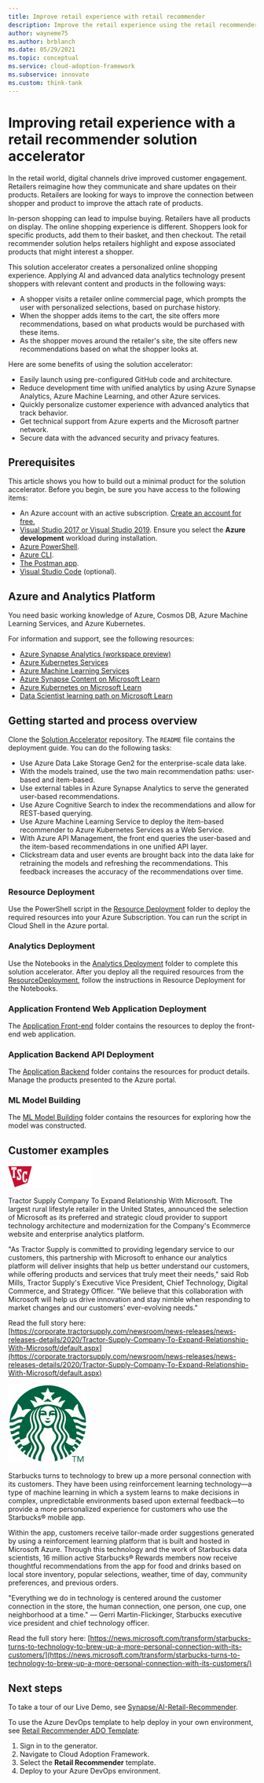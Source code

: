 ```yaml
---
title: Improve retail experience with retail recommender
description: Improve the retail experience using the retail recommender solution in Azure. This article shows you how to build out the solution accelerator.
author: wayneme75
ms.author: brblanch
ms.date: 05/29/2021
ms.topic: conceptual
ms.service: cloud-adoption-framework
ms.subservice: innovate
ms.custom: think-tank
---
```


# Improving retail experience with a retail recommender solution accelerator

In the retail world, digital channels drive improved customer engagement. Retailers reimagine how they communicate and share updates on their products. Retailers are looking for ways to improve the connection between shopper and product to improve the attach rate of products.

In-person shopping can lead to impulse buying. Retailers have all products on display. The online shopping experience is different. Shoppers look for specific products, add them to their basket, and then checkout. The retail recommender solution helps retailers highlight and expose associated products that might interest a shopper.

This solution accelerator creates a personalized online shopping experience. Applying AI and advanced data analytics technology present shoppers with relevant content and products in the following ways:

- A shopper visits a retailer online commercial page, which prompts the user with personalized selections, based on purchase history.
- When the shopper adds items to the cart, the site offers more recommendations, based on what products would be purchased with these items.
- As the shopper moves around the retailer's site, the site offers new recommendations based on what the shopper looks at.

Here are some benefits of using the solution accelerator:

- Easily launch using pre-configured GitHub code and architecture.
- Reduce development time with unified analytics by using Azure Synapse Analytics, Azure Machine Learning, and other Azure services.
- Quickly personalize customer experience with advanced analytics that track behavior.
- Get technical support from Azure experts and the Microsoft partner network.
- Secure data with the advanced security and privacy features.

## Prerequisites

This article shows you how to build out a minimal product for the solution accelerator. Before you begin, be sure you have access to the following items:

- An Azure account with an active subscription. [Create an account for free.](https://azure.microsoft.com/free/)
- [Visual Studio 2017 or Visual Studio 2019](https://azure.microsoft.com/downloads/). Ensure you select the **Azure development** workload during installation.
- [Azure PowerShell](/azure/get-started-azureps).
- [Azure CLI](/cli/azure/install-azure-cli).
- [The Postman app](https://www.postman.com/downloads).
- [Visual Studio Code](https://code.visualstudio.com/) (optional).

## Azure and Analytics Platform  

You need basic working knowledge of Azure, Cosmos DB, Azure Machine Learning Services, and Azure Kubernetes.

For information and support, see the following resources:

- [Azure Synapse Analytics (workspace preview)](/azure/synapse-analytics/)
- [Azure Kubernetes Services](/azure/aks/)
- [Azure Machine Learning Services](/azure/machine-learning/overview-what-is-azure-ml)
- [Azure Synapse Content on Microsoft Learn](https://docs.microsoft.com/learn/browse/?terms=synapse)
- [Azure Kubernetes on Microsoft Learn](https://docs.microsoft.com/learn/browse/?terms=kubernetes)
- [Data Scientist learning path on Microsoft Learn](https://docs.microsoft.com/learn/browse/?roles=data-scientist)

## Getting started and process overview

Clone the [Solution Accelerator](https://github.com/microsoft/Azure-Synapse-Retail-Recommender-Solution-Accelerator) repository. The `README` file contains the deployment guide. You can do the following tasks:

- Use Azure Data Lake Storage Gen2 for the enterprise-scale data lake.
- With the models trained, use the two main recommendation paths: user-based and item-based.
- Use external tables in Azure Synapse Analytics to serve the generated user-based recommendations.
- Use Azure Cognitive Search to index the recommendations and allow for REST-based querying.
- Use Azure Machine Learning Service to deploy the item-based recommender to Azure Kubernetes Services as a Web Service.
- With Azure API Management, the front end queries the user-based and the item-based recommendations in one unified API layer.
- Clickstream data and user events are brought back into the data lake for retraining the models and refreshing the recommendations. This feedback increases the accuracy of the recommendations over time.

### Resource Deployment

Use the PowerShell script in the [Resource Deployment](https://github.com/microsoft/Azure-Synapse-Retail-Recommender-Solution-Accelerator/tree/main/Resource_Deployment) folder to deploy the required resources into your Azure Subscription. You can run the script in Cloud Shell in the Azure portal.

### Analytics Deployment

Use the Notebooks in the [Analytics Deployment](https://github.com/microsoft/Azure-Synapse-Retail-Recommender-Solution-Accelerator/tree/main/Analytics_Deployment) folder to complete this solution accelerator. After you deploy all the required resources from the [ResourceDeployment](https://github.com/microsoft/Azure-Synapse-Retail-Recommender-Solution-Accelerator/blob/main/Resource_Deployment), follow the instructions in Resource Deployment for the Notebooks.  

### Application Frontend Web Application Deployment

The [Application Front-end](https://github.com/microsoft/Azure-Synapse-Retail-Recommender-Solution-Accelerator/tree/main/Application_Frontend_Deployment) folder contains the resources to deploy the front-end web application.  

### Application Backend API Deployment

The [Application Backend](https://github.com/microsoft/Azure-Synapse-Retail-Recommender-Solution-Accelerator/tree/main/Application_Backend_Deployment) folder contains the resources for product details. Manage the products presented to the Azure portal.

### ML Model Building

The [ML Model Building](https://github.com/microsoft/Azure-Synapse-Retail-Recommender-Solution-Accelerator/tree/main/ML_Model_Building) folder contains the resources for exploring how the model was constructed.

## Customer examples  

![Tractor supply company](../../_images/innovate/tractor-supply-company.png)

Tractor Supply Company To Expand Relationship With Microsoft. The largest rural lifestyle retailer in the United States, announced the selection of Microsoft as its preferred and strategic cloud provider to support technology architecture and modernization for the Company's Ecommerce website and enterprise analytics platform.
  
"As Tractor Supply is committed to providing legendary service to our customers, this partnership with Microsoft to enhance our analytics platform will deliver insights that help us better understand our customers, while offering products and services that truly meet their needs," said Rob Mills, Tractor Supply's Executive Vice President, Chief Technology, Digital Commerce, and Strategy Officer. "We believe that this collaboration with Microsoft will help us drive innovation and stay nimble when responding to market changes and our customers’ ever-evolving needs."
  
Read the full story here: [https://corporate.tractorsupply.com/newsroom/news-releases/news-releases-details/2020/Tractor-Supply-Company-To-Expand-Relationship-With-Microsoft/default.aspx](https://corporate.tractorsupply.com/newsroom/news-releases/news-releases-details/2020/Tractor-Supply-Company-To-Expand-Relationship-With-Microsoft/default.aspx)

![Starbucks logo](../../_images/innovate/starbucks.png)

Starbucks turns to technology to brew up a more personal connection with its customers. They have been using reinforcement learning technology—a type of machine learning in which a system learns to make decisions in complex, unpredictable environments based upon external feedback—to provide a more personalized experience for customers who use the Starbucks® mobile app.

Within the app, customers receive tailor-made order suggestions generated by using a reinforcement learning platform that is built and hosted in Microsoft Azure. Through this technology and the work of Starbucks data scientists, 16 million active Starbucks® Rewards members now receive thoughtful recommendations from the app for food and drinks based on local store inventory, popular selections, weather, time of day, community preferences, and previous orders.

"Everything we do in technology is centered around the customer connection in the store, the human connection, one person, one cup, one neighborhood at a time." — Gerri Martin-Flickinger, Starbucks executive vice president and chief technology officer.

Read the full story here:
[https://news.microsoft.com/transform/starbucks-turns-to-technology-to-brew-up-a-more-personal-connection-with-its-customers/](https://news.microsoft.com/transform/starbucks-turns-to-technology-to-brew-up-a-more-personal-connection-with-its-customers/)

## Next steps

To take a tour of our Live Demo, see [Synapse/AI-Retail-Recommender](https://synapsefornextgenretail.azurewebsites.net/).

To use the Azure DevOps template to help deploy in your own environment, see [Retail Recommender ADO Template](https://azuredevopsdemogenerator.azurewebsites.net/):

1. Sign in to the generator.
1. Navigate to Cloud Adoption Framework.
1. Select the **Retail Recommender** template.
1. Deploy to your Azure DevOps environment.

